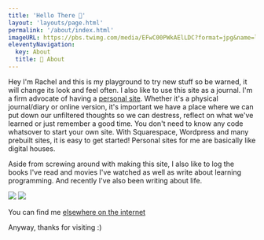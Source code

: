 ```yaml
---
title: 'Hello There 👋'
layout: 'layouts/page.html'
permalink: '/about/index.html'
imageURL: https://pbs.twimg.com/media/EFwC00PWkAElLDC?format=jpg&name=large
eleventyNavigation:
  key: About
  title: 🐀 About
---
```


Hey I'm Rachel and this is my playground to try new stuff so be warned, it will change its look and feel often.
I also like to use this site as a journal. I'm a firm advocate of having a [personal site](https://www.jvt.me/posts/2019/07/22/why-website/).
Whether it's a physical journal/diary or online version, it's important we have a place where we can put down our unfiltered thoughts so we can destress, reflect on what we've learned or just remember a good time. You don't need
to know any code whatsover to start your own site. With Squarespace, Wordpress and many prebuilt sites, it is easy to
get started! Personal sites for me are basically like digital houses.

Aside from screwing around with making this site, I also like to log the books I've read and movies I've watched 
as well as write about learning programming. And recently I've also been writing about life.


<img src="https://pbs.twimg.com/media/EFwC00PWkAElLDC?format=jpg&name=large">

<img src="https://pbs.twimg.com/media/ED5rpOrXUAAd2fk?format=jpg&name=medium">


You can find me [elsewhere on the internet](https://smolcodes.netlify.app/links/)

Anyway, thanks for visiting :)